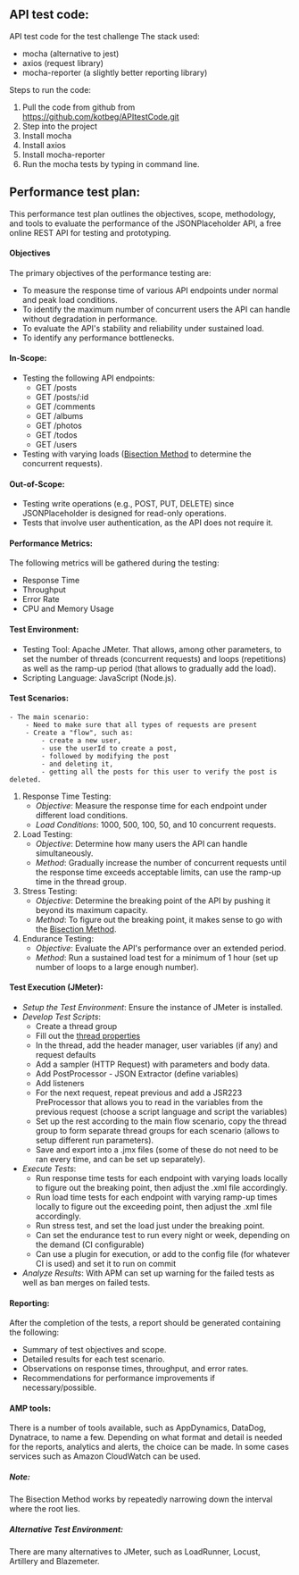 ## API test code:
API test code for the test challenge
The stack used:
- mocha (alternative to jest)
- axios (request library)
- mocha-reporter (a slightly better reporting library)

Steps to run the code:
1. Pull the code from github from <https://github.com/kotbeg/APItestCode.git>
2. Step into the project
3. Install mocha <brew install mocha>
4. Install axios <brew install axios>
5. Install mocha-reporter <npm install mocha-reporter>
6. Run the mocha tests by typing <npm test> in command line.

## Performance test plan:
This performance test plan outlines the objectives, scope, methodology, and tools to evaluate the performance of the JSONPlaceholder API, a free online REST API for testing and prototyping.

#### Objectives
The primary objectives of the performance testing are:
 - To measure the response time of various API endpoints under normal and peak load conditions.
 - To identify the maximum number of concurrent users the API can handle without degradation in performance.
 - To evaluate the API's stability and reliability under sustained load.
 - To identify any performance bottlenecks.

#### In-Scope:
 - Testing the following API endpoints:
     - GET /posts
     - GET /posts/:id
     - GET /comments
     - GET /albums
     - GET /photos
     - GET /todos
     - GET /users
 - Testing with varying loads ([Bisection Method](#bisectionmethod) to determine the concurrent requests).
#### Out-of-Scope:
 - Testing write operations (e.g., POST, PUT, DELETE) since JSONPlaceholder is designed for read-only operations.
 - Tests that involve user authentication, as the API does not require it.
#### Performance Metrics:
The following metrics will be gathered during the testing:
 - Response Time
 - Throughput
 - Error Rate
 - CPU and Memory Usage
#### Test Environment:
<a name="jmeterparams"></a>
 - Testing Tool: Apache JMeter. That allows, among other parameters, to set the number of threads (concurrent requests) and loops (repetitions) as well as the ramp-up period (that allows to gradually add the load).
 - Scripting Language: JavaScript (Node.js).
#### Test Scenarios:
    - The main scenario:
        - Need to make sure that all types of requests are present
        - Create a "flow", such as:
            - create a new user, 
            - use the userId to create a post, 
            - followed by modifying the post 
            - and deleting it, 
            - getting all the posts for this user to verify the post is deleted.
        
1. Response Time Testing:
    - _Objective_: Measure the response time for each endpoint under different load conditions.
    - _Load Conditions_: 1000, 500, 100, 50, and 10 concurrent requests.  
2. Load Testing: 
    - _Objective_: Determine how many users the API can handle simultaneously.
    - _Method_: Gradually increase the number of concurrent requests until the response time exceeds acceptable limits, can use the ramp-up time in the thread group.
3. Stress Testing:
    - _Objective_: Determine the breaking point of the API by pushing it beyond its maximum capacity.
    - _Method_: To figure out the breaking point, it makes sense to go with the [Bisection Method](#bisectionmethod).
4. Endurance Testing: 
    - _Objective_: Evaluate the API's performance over an extended period.
    - _Method_: Run a sustained load test for a minimum of 1 hour (set up number of loops to a large enough number).
#### Test Execution (JMeter):
 - _Setup the Test Environment_: Ensure the instance of JMeter is installed.
 - _Develop Test Scripts_: 
    - Create a thread group
    - Fill out the [thread properties](#jmeterparams)
    - In the thread, add the header manager, user variables (if any) and request defaults
    - Add a sampler (HTTP Request) with parameters and body data.
    - Add PostProcessor - JSON Extractor (define variables) 
    - Add listeners
    - For the next request, repeat previous and add a JSR223 PreProcessor that allows you to read in the variables from the previous request (choose a script language and script the variables)
    - Set up the rest according to the main flow scenario, copy the thread group to form separate thread groups for each scenario (allows to setup different run parameters). 
    - Save and export into a .jmx files (some of these do not need to be ran every time, and can be set up separately).
 - _Execute Tests_:
    - Run response time tests for each endpoint with varying loads locally to figure out the breaking point, then adjust the .xml file accordingly.
    - Run load time tests for each endpoint with varying ramp-up times locally to figure out the exceeding point, then adjust the .xml file accordingly.
    - Run stress test, and set the load just under the breaking point.
    - Can set the endurance test to run every night or week, depending on the demand (CI configurable)
    - Can use a plugin for execution, or add to the config file (for whatever CI is used) and set it to run on commit
 - _Analyze Results_: With APM can set up warning for the failed tests as well as ban merges on failed tests.
#### Reporting:
After the completion of the tests, a report should be generated containing the following:
 - Summary of test objectives and scope.
 - Detailed results for each test scenario.
 - Observations on response times, throughput, and error rates.
 - Recommendations for performance improvements if necessary/possible.
<a name="amptools"></a>
#### AMP tools:
There is a number of tools available, such as AppDynamics, DataDog, Dynatrace, to name a few.
Depending on what format and detail is needed for the reports, analytics and alerts, the choice can be made.
In some cases services such as Amazon CloudWatch can be used.

<a name="bisectionmethod"></a>
##### Note:
The Bisection Method works by repeatedly narrowing down the interval where the root lies.

##### Alternative Test Environment:
There are many alternatives to JMeter, such as LoadRunner, Locust, Artillery and Blazemeter. 
 

